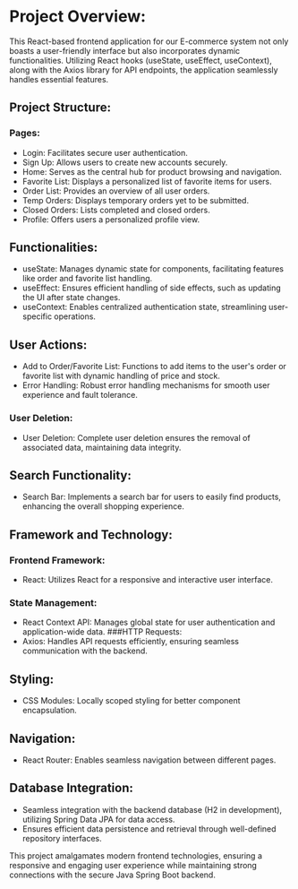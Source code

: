 
# Project Overview:
This React-based frontend application for our E-commerce system not only boasts a user-friendly interface but also incorporates dynamic functionalities.
Utilizing React hooks (useState, useEffect, useContext), along with the Axios library for API endpoints, the application seamlessly handles essential features.

## Project Structure:
### Pages:
- Login: Facilitates secure user authentication.
- Sign Up: Allows users to create new accounts securely.
- Home: Serves as the central hub for product browsing and navigation.
- Favorite List: Displays a personalized list of favorite items for users.
- Order List: Provides an overview of all user orders.
- Temp Orders: Displays temporary orders yet to be submitted.
- Closed Orders: Lists completed and closed orders.
- Profile: Offers users a personalized profile view.

## Functionalities:
- useState: Manages dynamic state for components, facilitating features like order and favorite list handling.
- useEffect: Ensures efficient handling of side effects, such as updating the UI after state changes.
- useContext: Enables centralized authentication state, streamlining user-specific operations.
  
## User Actions:
- Add to Order/Favorite List: Functions to add items to the user's order or favorite list with dynamic handling of price and stock.
- Error Handling: Robust error handling mechanisms for smooth user experience and fault tolerance.

### User Deletion:
- User Deletion: Complete user deletion ensures the removal of associated data, maintaining data integrity.

## Search Functionality:
- Search Bar: Implements a search bar for users to easily find products, enhancing the overall shopping experience.

## Framework and Technology:
### Frontend Framework:
- React: Utilizes React for a responsive and interactive user interface.
### State Management:
- React Context API: Manages global state for user authentication and application-wide data.
###HTTP Requests:
- Axios: Handles API requests efficiently, ensuring seamless communication with the backend.
  
## Styling:
- CSS Modules: Locally scoped styling for better component encapsulation.

## Navigation:
- React Router: Enables seamless navigation between different pages.

## Database Integration:
- Seamless integration with the backend database (H2 in development), utilizing Spring Data JPA for data access.
- Ensures efficient data persistence and retrieval through well-defined repository interfaces.

This project amalgamates modern frontend technologies, ensuring a responsive and engaging user experience while maintaining strong connections with the secure Java Spring Boot backend.